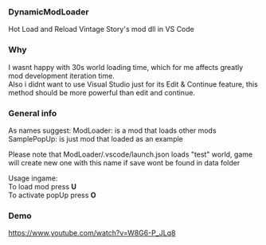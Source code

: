 ### DynamicModLoader
Hot Load and Reload Vintage Story's mod dll in VS Code

### Why
I wasnt happy with 30s world loading time, which for me affects greatly mod development iteration time.  
Also i didnt want to use Visual Studio just for its Edit & Continue feature, this method should be more powerful than edit and continue. 

### General info
As names suggest:
ModLoader: is a mod that loads other mods  
SamplePopUp: is just mod that loaded as an example

Please note that ModLoader/.vscode/launch.json loads "test" world, game will create new one with this name if save wont be found in data folder  

Usage ingame:  
To load mod press **U**  
To activate popUp press **O**

### Demo
https://www.youtube.com/watch?v=W8G6-P_JLq8
